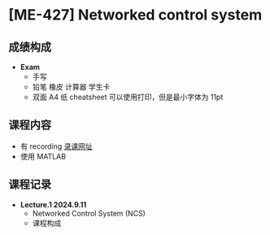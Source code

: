 # [ME-427] Networked control system

## 成绩构成

- **Exam**
  - 手写
  - 铅笔 橡皮 计算器 学生卡
  - 双面 A4 纸 cheatsheet 可以使用打印，但是最小字体为 11pt

## 课程内容

- 有 recording [录课网址](https://mediaspace.epfl.ch/channel/ME-427+Networked+control+systems+-+2021/30971)
- 使用 MATLAB

## 课程记录

- **Lecture.1 2024.9.11**
  - Networked Control System (NCS)
  - 课程构成
